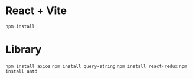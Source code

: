 # React + Vite

`npm install`

# Library

`npm install axios`
`npm install query-string`
`npm install react-redux`
`npm install antd`
